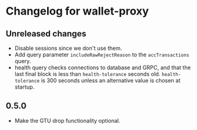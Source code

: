 # Changelog for wallet-proxy

## Unreleased changes

 - Disable sessions since we don't use them.
 - Add query parameter `includeRawRejectReason` to the `accTransactions` query.
 - health query checks connections to database and GRPC, and that the last final
   block is less than `health-tolerance` seconds old. `health-tolerance` is 300
   seconds unless an alternative value is chosen at startup.

## 0.5.0
 - Make the GTU drop functionality optional.
